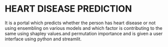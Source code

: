 # HEART DISEASE PREDICTION
 It is a portal which predicts whether the person has heart disease or not using ensembling on various models and which factor is contributing to the same using shapley values.and permutation importance and is given a user interface using python and streamlit.
